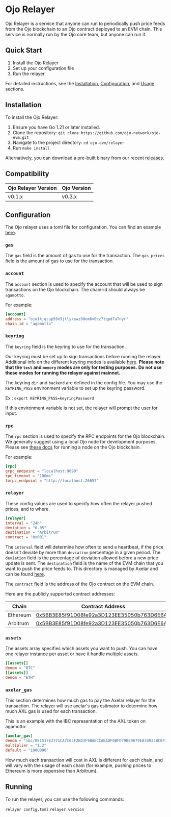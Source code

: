 # Ojo Relayer

Ojo Relayer is a service that anyone can run to periodically push price feeds from the Ojo blockchain to an Ojo contract deployed to an EVM chain. This service is normally run by the Ojo core team, but anyone can run it.

## Quick Start

1. Install the Ojo Relayer
2. Set up your configuration file
3. Run the relayer

For detailed instructions, see the [Installation](#installation), [Configuration](#configuration), and [Usage](#usage) sections.

## Installation

To install the Ojo Relayer:

1. Ensure you have Go 1.21 or later installed.
2. Clone the repository: `git clone https://github.com/ojo-network/ojo-evm.git`
3. Navigate to the project directory: `cd ojo-evm/relayer`
4. Run `make install`

Alternatively, you can download a pre-built binary from our recent [releases](https://github.com/ojo-network/ojo-evm/releases).

## Compatibility

| Ojo Relayer Version | Ojo Version |
|---------------------|-------------|
| v0.1.x              | v0.3.x      |

## Configuration

The Ojo relayer uses a toml file for configuration. You can find an example [here](./relayer.toml).

### `gas`

The `gas` field is the amount of gas to use for the transaction.
The `gas_prices` field is the amount of gas to use for the transaction.

### `account`

The `account` section is used to specify the account that will be used to sign transactions on the Ojo blockchain. The chain-id should always be `agamotto`.

For example:
```toml
[account]
address = "ojo1kjqcup59v5jtlykewz90em6v0cz7tqpd7u7nyr"
chain_id = "agamotto"
```

### `keyring`

The `keyring` field is the keyring to use for the transaction.

Our keyring must be set up to sign transactions before running the relayer.
Additional info on the different keyring modes is available [here](https://docs.cosmos.network/v0.46/run-node/keyring.html).
**Please note that the `test` and `memory` modes are only for testing purposes.**
**Do not use these modes for running the relayer against mainnet.**

The keyring `dir` and `backend` are defined in the config file.
You may use the `KEYRING_PASS` environment variable to set up the keyring password.

Ex :
`export KEYRING_PASS=keyringPassword`

If this environment variable is not set, the relayer will prompt the user for input.

### `rpc`

The `rpc` section is used to specify the RPC endpoints for the Ojo blockchain. We generally suggest using a local Ojo node for development purposes. Please see [these docs](https://docs.ojo.network/networks/agamotto#start-a-full-node) for running a node on the Ojo blockchain.

For example:
```toml
[rpc]
grpc_endpoint = "localhost:9090"
rpc_timeout = "100ms"
tmrpc_endpoint = "http://localhost:26657"
```

### `relayer`

These config values are used to specify how often the relayer pushed prices, and to where.

```toml
[relayer]
interval = "24h"
deviation = "0.05"
destination = "Arbitrum"
contract = "0x001"
```

The `interval` field will determine how often to send a heartbeat, if the price doesn't deviate by more than `deviation` percentage in a given period.
The `deviation` field is the percentage of deviation allowed before a new price update is sent.
The `destination` field is the name of the EVM chain that you want to push the price feeds to. This directory is managed by Axelar and can be found [here](https://docs.axelar.dev/resources/contract-addresses/mainnet/).

The `contract` field is the address of the Ojo contract on the EVM chain.

Here are the publicly supported contract addresses:

| Chain    | Contract Address |
|----------|------------------|
| Ethereum | [0x5BB3E85f91D08fe92a3D123EE35050b763D6E6A7](https://etherscan.io/address/0x5BB3E85f91D08fe92a3D123EE35050b763D6E6A7) |
| Arbitrum | [0x5BB3E85f91D08fe92a3D123EE35050b763D6E6A7](https://arbiscan.io/address/0x5BB3E85f91D08fe92a3D123EE35050b763D6E6A7) |

### `assets`

The assets array specifies which assets you want to push. You can have one relayer instance per asset or have it handle multiple assets.

```toml
[[assets]]
denom = "BTC"
[[assets]]
denom = "ETH"
```

### `axelar_gas`

This section determines how much gas to pay the Axelar relayer for the transaction. The relayer will use axelar's gas estimator to determine how much AXL gas is used for each transaction.

This is an example with the IBC representation of the AXL token on agamotto:
```toml
[axelar_gas]
denom = "ibc/0E1517E2771CA7C03F2ED3F9BAECCAEADF0BFD79B89679E834933BC0F179AD98"
multiplier = "1.2"
default = "1000000"
```

How much each transaction will cost in AXL is different for each chain, and will vary with the usage of each chain (for example, pushing prices to Ethereum is more expensive than Arbitrum).

## Running

To run the relayer, you can use the following commands:

`relayer config.toml`
`relayer version`
